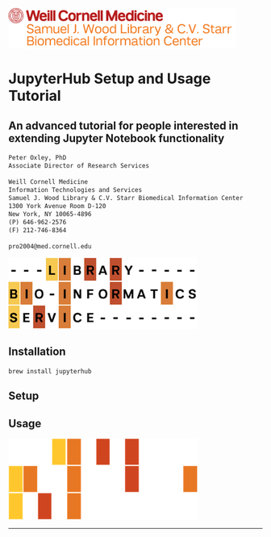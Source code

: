 ![Weill Cornell Medicine Samuel J. Wood Library](../images/WCM_SamWoodLib.png)


# JupyterHub Setup and Usage Tutorial
## An advanced tutorial for people interested in extending Jupyter Notebook functionality


```
Peter Oxley, PhD
Associate Director of Research Services

Weill Cornell Medicine
Information Technologies and Services
Samuel J. Wood Library & C.V. Starr Biomedical Information Center
1300 York Avenue Room D-120
New York, NY 10065-4896
(P) 646-962-2576
(F) 212-746-8364
 
pro2004@med.cornell.edu
```

![Library Bioinformatic Service](../images/LBS.png)


## Installation

```
brew install jupyterhub 
```

## Setup

## Usage


![LBS](../images/motif.png)

----------